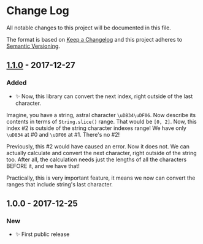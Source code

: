 # Change Log
All notable changes to this project will be documented in this file.

The format is based on [Keep a Changelog](http://keepachangelog.com/)
and this project adheres to [Semantic Versioning](http://semver.org/).

## [1.1.0] - 2017-12-27
### Added
- ✨ Now, this library can convert the next index, right outside of the last character.

Imagine, you have a string, astral character `\uD834\uDF06`.
Now describe its contents in terms of `String.slice()` range.
That would be `[0, 2]`. Now, this index \#2 is outside of the string character
indexes range! We have only `\uD834` at \#0 and `\uDF06` at \#1. There's no \#2!

Previously, this \#2 would have caused an error. Now it does not. We can actually
calculate and convert the next character, right outside of the string too. After
all, the calculation needs just the lengths of all the characters BEFORE it, and
we have that!

Practically, this is very important feature, it means we now can convert the ranges
that include string's last character.

## 1.0.0 - 2017-12-25
### New
- ✨ First public release

[1.1.0]: https://github.com/codsen/string-convert-indexes/compare/v1.0.0...v1.1.0

